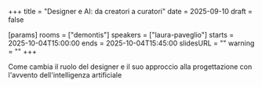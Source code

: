 +++
title = "Designer e AI: da creatori a curatori"
date = 2025-09-10
draft = false

[params]
rooms = ["demontis"]
speakers = ["laura-paveglio"]
starts = 2025-10-04T15:00:00
ends = 2025-10-04T15:45:00
slidesURL = ""
warning = ""
+++

Come cambia il ruolo del designer e il suo approccio alla progettazione con l'avvento dell'intelligenza artificiale
